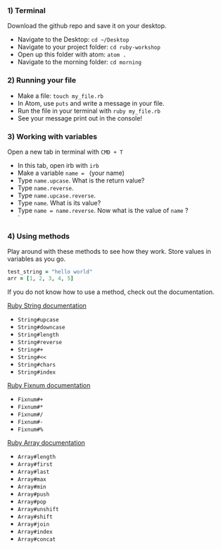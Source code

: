 ### 1) Terminal
Download the github repo and save it on your desktop.
  * Navigate to the Desktop: `cd ~/Desktop`
  * Navigate to your project folder: `cd ruby-workshop`
  * Open up this folder with atom: `atom .`
  * Navigate to the morning folder: `cd morning`

### 2) Running your file
  * Make a file: `touch my_file.rb`
  * In Atom, use `puts` and write a message in your file.
  *  Run the file in your terminal with `ruby my_file.rb`
  *  See your message print out in the console!

### 3) Working with variables
  Open a new tab in terminal with `CMD + T`
  * In this tab, open irb with `irb`
  * Make a variable `name = ` (your name)
  * Type `name.upcase`. What is the return value?
  * Type `name.reverse`.
  * Type `name.upcase.reverse`.
  * Type `name`. What is its value?
  * Type `name = name.reverse`.   Now what is the value of `name` ?  
`
### 4) Using methods
  Play around with these methods to see how they work. Store values in variables as you go.

```ruby
test_string = "hello world"
arr = [1, 2, 3, 4, 5]
```

  If you do not know how to use a method, check out the documentation.

[Ruby String documentation](http://ruby-doc.org/core-2.2.0/String.html)

* `String#upcase`  
* `String#downcase`  
* `String#length`  
* `String#reverse`  
* `String#+`  
* `String#<<`  
* `String#chars`  
* `String#index`

[Ruby Fixnum documentation](http://ruby-doc.org/core-2.2.0/Fixnum.html)

* `Fixnum#+`  
* `Fixnum#*`  
* `Fixnum#/`  
* `Fixnum#-`  
* `Fixnum#%`

[Ruby Array documentation](http://ruby-doc.org/core-2.2.0/Array.html)

* `Array#length`  
* `Array#first`  
* `Array#last`  
* `Array#max`  
* `Array#min`  
* `Array#push`  
* `Array#pop`  
* `Array#unshift`  
* `Array#shift`  
* `Array#join`  
* `Array#index`  
* `Array#concat`
